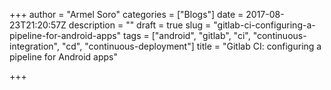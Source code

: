 +++
author = "Armel Soro"
categories = ["Blogs"]
date = 2017-08-23T21:20:57Z
description = ""
draft = true
slug = "gitlab-ci-configuring-a-pipeline-for-android-apps"
tags = ["android", "gitlab", "ci", "continuous-integration", "cd", "continuous-deployment"]
title = "Gitlab CI: configuring a pipeline for Android apps"

+++





